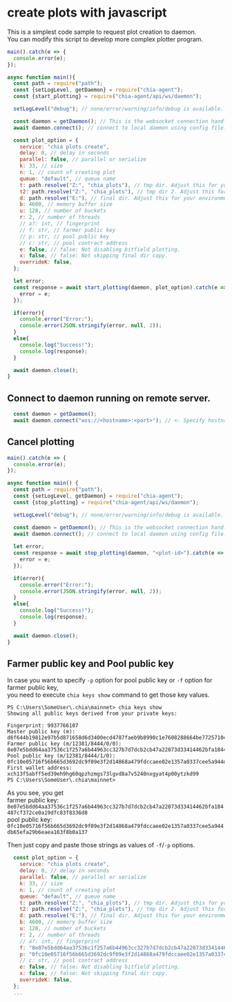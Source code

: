 # create plots with javascript

This is a simplest code sample to request plot creation to daemon.  
You can modify this script to develop more complex plotter program.

```js
main().catch(e => {
  console.error(e);
});

async function main(){
  const path = require("path");
  const {setLogLevel, getDaemon} = require("chia-agent");
  const {start_plotting} = require("chia-agent/api/ws/daemon");

  setLogLevel("debug"); // none/error/warning/info/debug is available.

  const daemon = getDaemon(); // This is the websocket connection handler
  await daemon.connect(); // connect to local daemon using config file.

  const plot_option = {
    service: "chia plots create",
    delay: 0, // delay in seconds
    parallel: false, // parallel or serialize
    k: 33, // size
    n: 1, // count of creating plot
    queue: "default", // queue name
    t: path.resolve("Z:", "chia_plots"), // tmp dir. Adjust this for your environment.
    t2: path.resolve("Z:", "chia_plots"), // tmp dir 2. Adjust this for your environment.
    d: path.resolve("E:"), // final dir. Adjust this for your environment.
    b: 4600, // memory buffer size
    u: 128, // number of buckets
    r: 2, // number of threads
    // a?: int, // fingerprint
    // f: str, // farmer public key
    // p: str, // pool public key
    // c: str, // pool contract address
    e: false, // false: Not disabling bitfield plotting.
    x: false, // false: Not skipping final dir copy.
    overrideK: false,
  };

  let error;
  const response = await start_plotting(daemon, plot_option).catch(e => {
    error = e;
  });

  if(error){
    console.error("Error:");
    console.error(JSON.stringify(error, null, 2));
  }
  else{
    console.log("Success!");
    console.log(response);
  }

  await daemon.close();
}
```

## Connect to daemon running on remote server.

```js
  const daemon = getDaemon();
  await daemon.connect("wss://<hostname>:<port>"); // <- Specify hostname and port of remote server
```

## Cancel plotting
```js
main().catch(e => {
  console.error(e);
});

async function main() {
  const path = require("path");
  const {setLogLevel, getDaemon} = require("chia-agent");
  const {stop_plotting} = require("chia-agent/api/ws/daemon");

  setLogLevel("debug"); // none/error/warning/info/debug is available.

  const daemon = getDaemon(); // This is the websocket connection handler
  await daemon.connect(); // connect to local daemon using config file.
  
  let error;
  const response = await stop_plotting(daemon, "<plot-id>").catch(e => {
    error = e;
  });

  if(error){
    console.error("Error:");
    console.error(JSON.stringify(error, null, 2));
  }
  else{
    console.log("Success!");
    console.log(response);
  }

  await daemon.close();
}
```

## Farmer public key and Pool public key

In case you want to specify `-p` option for pool public key or `-f` option for farmer public key,  
you need to execute `chia keys show` command to get those key values.
```
PS C:\Users\SomeUser\.chia\mainnet> chia keys show
Showing all public keys derived from your private keys:

Fingerprint: 9937766107
Master public key (m): d6f644b19812e97b5d871658d6d3400ecd4787faeb9b8990c1e7608288664be77257104a58d033bcf1a0e0945ff06468
Farmer public key (m/12381/8444/0/0): 8e07e5bdd64aa37536c1f257a6b44963cc327b7d7dcb2cb47a22073d33414462bfa184487cf372ce0a19dfc83f8336d8
Pool public key (m/12381/8444/1/0): 0fc10e05716f56b665d3692dc9f09e3f2d14868a479fdccaee02e1357a0337cee5a944db65efa29b6eaea163f8b0a137
First wallet address: xch13f5abff5ed39eh9hg60qpzhzmgs73lgvd8a7v5240nxgyat4p00ytzkd99
PS C:\Users\SomeUser\.chia\mainnet>
```

As you see, you get  
farmer public key: `8e07e5bdd64aa37536c1f257a6b44963cc327b7d7dcb2cb47a22073d33414462bfa184487cf372ce0a19dfc83f8336d8`  
pool public key: `0fc10e05716f56b665d3692dc9f09e3f2d14868a479fdccaee02e1357a0337cee5a944db65efa29b6eaea163f8b0a137`

Then just copy and paste those strings as values of `-f`/`-p` options.
```js
  const plot_option = {
    service: "chia plots create",
    delay: 0, // delay in seconds
    parallel: false, // parallel or serialize
    k: 33, // size
    n: 1, // count of creating plot
    queue: "default", // queue name
    t: path.resolve("Z:", "chia_plots"), // tmp dir. Adjust this for your environment.
    t2: path.resolve("Z:", "chia_plots"), // tmp dir 2. Adjust this for your environment.
    d: path.resolve("E:"), // final dir. Adjust this for your environment.
    b: 4600, // memory buffer size
    u: 128, // number of buckets
    r: 2, // number of threads
    // a?: int, // fingerprint
    f: "8e07e5bdd64aa37536c1f257a6b44963cc327b7d7dcb2cb47a22073d33414462bfa184487cf372ce0a19dfc83f8336d8",
    p: "0fc10e05716f56b665d3692dc9f09e3f2d14868a479fdccaee02e1357a0337cee5a944db65efa29b6eaea163f8b0a137",
    // c: str, // pool contract address
    e: false, // false: Not disabling bitfield plotting.
    x: false, // false: Not skipping final dir copy.
    overrideK: false,
  };
  ...
```